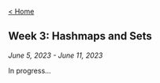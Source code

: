 [< Home](https://shammip.github.io/)

## Week 3: Hashmaps and Sets

*June 5, 2023 - June 11, 2023*

In progress...

